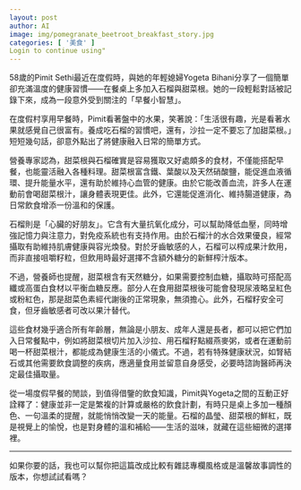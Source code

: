 ```yaml
---
layout: post
author: AI
image: img/pomegranate_beetroot_breakfast_story.jpg
categories: [ '美食' ]
Login to continue using"
---
```

58歲的Pimit Sethi最近在度假時，與她的年輕媳婦Yogeta Bihani分享了一個簡單卻充滿溫度的健康習慣——在餐桌上多加入石榴與甜菜根。她的一段輕鬆對話被記錄下來，成為一段意外受到關注的「早餐小智慧」。  

在度假村享用早餐時，Pimit看著盤中的水果，笑著說：「生活很有趣，光是看著水果就感覺自己很富有。養成吃石榴的習慣吧，還有，沙拉一定不要忘了加甜菜根。」短短幾句話，卻意外點出了將健康融入日常的簡單方式。  

營養專家認為，甜菜根與石榴確實是容易獲取又好處頗多的食材，不僅能搭配早餐，也能靈活融入各種料理。甜菜根富含鐵、葉酸以及天然硝酸鹽，能促進血液循環、提升能量水平，還有助於維持心血管的健康。由於它能改善血流，許多人在運動前會喝甜菜根汁，讓身體表現更佳。此外，它還能促進消化、維持腸道健康，為日常飲食增添一份溫和的保護。  

石榴則是「心臟的好朋友」。它含有大量抗氧化成分，可以幫助降低血壓，同時增強記憶力與注意力，對免疫系統也有支持作用。由於石榴汁的水合效果優良，經常攝取有助維持肌膚健康與容光煥發。對於牙齒敏感的人，石榴可以榨成果汁飲用，而非直接咀嚼籽粒，但飲用時最好選擇不含額外糖分的新鮮榨汁版本。  

不過，營養師也提醒，甜菜根含有天然糖分，如果需要控制血糖，攝取時可搭配高纖或高蛋白食材以平衡血糖反應。部分人在食用甜菜根後可能會發現尿液略呈紅色或粉紅色，那是甜菜色素經代謝後的正常現象，無須擔心。此外，石榴籽安全可食，但牙齒敏感者可改以果汁替代。  

這些食材幾乎適合所有年齡層，無論是小朋友、成年人還是長者，都可以把它們加入日常餐點中，例如將甜菜根切片加入沙拉、用石榴籽點綴燕麥粥，或者在運動前喝一杯甜菜根汁，都能成為健康生活的小儀式。不過，若有特殊健康狀況，如腎結石或其他需要飲食調整的疾病，應適量食用並留意自身感受，必要時諮詢醫師再決定最佳攝取量。  

從一場度假早餐的閒談，到值得借鑒的飲食知識，Pimit與Yogeta之間的互動正好詮釋了：健康並非一定是繁複的計算或嚴格的飲食計劃，有時只是桌上多加一種顏色、一句溫柔的提醒，就能悄悄改變一天的能量。石榴的晶瑩、甜菜根的鮮紅，既是視覺上的愉悅，也是對身體的溫和補給——生活的滋味，就藏在這些細微的選擇裡。  

---

如果你要的話，我也可以幫你把這篇改成比較有雜誌專欄風格或是溫馨故事調性的版本，你想試試看嗎？